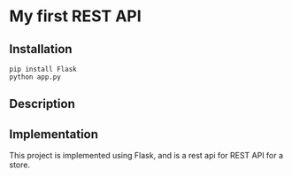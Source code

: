 # My first REST API

## Installation

```
pip install Flask
python app.py
```

## Description

## Implementation

This project is implemented using Flask, and is a rest api for REST API for a store.


